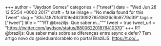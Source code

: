 
+++
author = "Jaydson Gomes"
categories = ["tweet"]
date = "Wed Jun 28 13:55:54 +0000 2017"
draft = false
image = "No media found for this Tweet"
slug = "83c74870fc6109e462309278510626c9b9779d39"
tags = ["tweet"]
title = """RT @braziljs: Que saber m..."""
tweet = true
tweet_url = "https://twitter.com/jaydson/status/880062201876410370"
+++
RT @braziljs: Que saber mais sobre as diferenças entre async e defer? Tem artigo novo do @oieduardorabelo no portal BrazilJS: https://t.co/…
